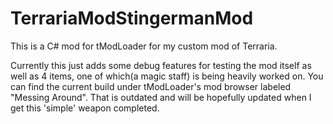 # TerrariaModStingermanMod
This is a C# mod for tModLoader for my custom mod of Terraria.

Currently this just adds some debug features for testing the mod itself as well as 4 items, one of which(a magic staff) is being heavily worked on. You can find the current build under tModLoader's mod browser labeled "Messing Around". That is outdated and will be hopefully updated when I get this 'simple' weapon completed.
